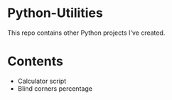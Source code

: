 # Python-Utilities
This repo contains other Python projects I've created.

# Contents
- Calculator script
- Blind corners percentage
